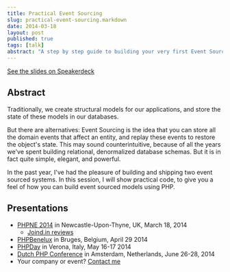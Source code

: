 ```yaml
---
title: Practical Event Sourcing
slug: practical-event-sourcing.markdown
date: 2014-03-18
layout: post
published: true
tags: [talk]
abstract: "A step by step guide to building your very first Event Sourced Aggregate."
---
```



<script async class="speakerdeck-embed" data-id="78d43d2090a401318cc322b59c6a013f" data-ratio="1.33333333333333" src="//speakerdeck.com/assets/embed.js"></script>
[See the slides on Speakerdeck](https://speakerdeck.com/mathiasverraes/practical-event-sourcing)

## Abstract

Traditionally, we create structural models for our applications, and store the state of these models in our databases.

But there are alternatives: Event Sourcing is the idea that you can store all the domain events that affect an entity, and replay these events to restore the object's state. This may sound counterintuitive, because of all the years we've spent building relational, denormalized database schemas. But it is in fact quite simple, elegant, and powerful.

In the past year, I've had the pleasure of building and shipping two event sourced systems. In this session, I will show practical code, to give you a feel of how you can build event sourced models using PHP.

## Presentations

- [PHPNE 2014](http://conference.phpne.org.uk/) in Newcastle-Upon-Thyne, UK, March 18, 2014
  - [Joind.in reviews](http://joind.in/talk/view/10911)
- [PHPBenelux](http://www.meetup.com/phpbenelux/events/176199372/) in Bruges, Belgium, April 29 2014
- [PHPDay](http://2014.phpday.it/) in Verona, Italy, May 16-17 2014
- [Dutch PHP Conference](http://www.phpconference.nl/) in Amsterdam, Netherlands, June 26-28, 2014
- Your company or event? [Contact me](http://verraes.net/#contact)

